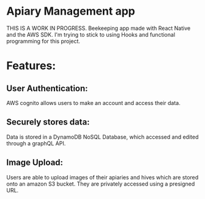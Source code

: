 # Apiary Management app
THIS IS A WORK IN PROGRESS. 
Beekeeping app made with React Native and the AWS SDK. 
I'm trying to stick to using Hooks and functional programming for this project. 

# Features:
## User Authentication: 
AWS cognito allows users to make an account and access their data. 

## Securely stores data: 
Data is stored in a DynamoDB NoSQL Database, which accessed and edited through a graphQL API. 

## Image Upload: 
Users are able to upload images of their apiaries and hives which are stored onto an amazon S3 bucket. 
They are privately accessed using a presigned URL.  
